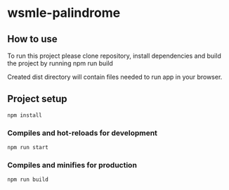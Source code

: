 # wsmle-palindrome

## How to use

To run this project please clone repository, install dependencies and build the project by running npm run build

Created dist directory will contain files needed to run app in your browser.

## Project setup

```
npm install
```

### Compiles and hot-reloads for development

```
npm run start
```

### Compiles and minifies for production

```
npm run build
```
